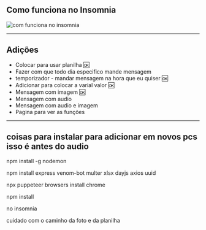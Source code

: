 <h2>Como funciona no Insomnia</h2>

![com funciona no insomnia](https://github.com/user-attachments/assets/dd2ae998-81b3-45f5-a346-c8d5ae6a44a9)
<hr>

<h2>Adições</h2>

<ul>
  <li>Colocar para usar planilha 🆗</li>
  <li>Fazer com que todo dia especifico mande mensagem</li>
  <li>temporizador - mandar mensagem na hora que eu quiser 🆗</li>
  <li>Adicionar para colocar a varial valor 🆗</li>
  <li>Mensagem com imagem 🆗</li>
  <li>Mensagem com audio </li>
  <li>Mensagem com audio e imagem </li> 
  <li>Pagina para ver as funções</li> 
</ul>

<hr>

<h2>coisas para instalar para adicionar em novos pcs isso é antes do audio</h2>
npm install -g nodemon

npm install express venom-bot multer xlsx dayjs axios uuid

npx puppeteer browsers install chrome

npm install

no insomnia 

cuidado com o caminho da foto e da planilha

